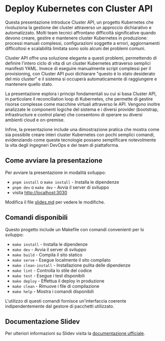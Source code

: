# Deploy Kubernetes con Cluster API

Questa presentazione introduce Cluster API, un progetto Kubernetes che rivoluziona la gestione dei cluster attraverso un approccio dichiarativo e automatizzato. Molti team tecnici affrontano difficoltà significative quando devono creare, gestire e mantenere cluster Kubernetes in produzione: processi manuali complessi, configurazioni soggette a errori, aggiornamenti difficoltosi e scalabilità limitata sono solo alcuni dei problemi comuni.

Cluster API offre una soluzione elegante a questi problemi, permettendo di definire l'intero ciclo di vita di un cluster Kubernetes attraverso semplici manifesti YAML. Invece di eseguire manualmente script complessi per il provisioning, con Cluster API puoi dichiarare "questo è lo stato desiderato del mio cluster" e il sistema si occuperà automaticamente di raggiungere e mantenere quello stato.

La presentazione esplora i principi fondamentali su cui si basa Cluster API, in particolare il reconciliation loop di Kubernetes, che permette di gestire risorse complesse come macchine virtuali attraverso le API. Vengono inoltre analizzate le componenti logiche del sistema e i diversi provider (bootstrap, infrastructure e control plane) che consentono di operare su diversi ambienti cloud e on-premise.

Infine, la presentazione include una dimostrazione pratica che mostra come sia possibile creare interi cluster Kubernetes con pochi semplici comandi, evidenziando come queste tecnologie possano semplificare notevolmente la vita degli ingegneri DevOps e dei team di piattaforma.

## Come avviare la presentazione

Per avviare la presentazione in modalità sviluppo:

- `pnpm install` o `make install` - Installa le dipendenze
- `pnpm dev` o `make dev` - Avvia il server di sviluppo
- visita <http://localhost:3030>

Modifica il file [slides.md](./slides.md) per vedere le modifiche.

## Comandi disponibili

Questo progetto include un Makefile con comandi convenienti per lo sviluppo:

- `make install` - Installa le dipendenze
- `make dev` - Avvia il server di sviluppo
- `make build` - Compila il sito statico
- `make serve` - Esegue localmente il sito compilato
- `make clean-install` - Installazione pulita delle dipendenze
- `make lint` - Controlla lo stile del codice
- `make test` - Esegue i test disponibili
- `make deploy` - Effettua il deploy in produzione
- `make clean` - Rimuove i file di compilazione
- `make help` - Mostra i comandi disponibili

L'utilizzo di questi comandi fornisce un'interfaccia coerente indipendentemente dal gestore di pacchetti utilizzato.

## Documentazione Slidev

Per ulteriori informazioni su Slidev visita la [documentazione ufficiale](https://sli.dev/).
